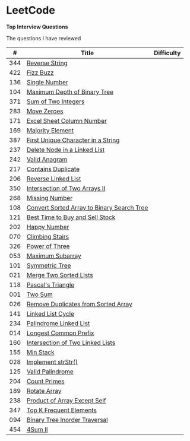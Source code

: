# LeetCode
**Top Interview Questions**

The questions I have reviewed

| # | Title |  Difficulty |
| --- | --- | --- |
| 344 | [Reverse String ](https://github.com/zhan2661/LeetCode/blob/master/Java/reverseString.java) |      |
| 422 | [Fizz Buzz](https://github.com/zhan2661/LeetCode/blob/master/Java/fizzBuzz.java) |     |
| 136 | [Single Number](https://github.com/zhan2661/LeetCode/blob/master/Java/singleNumber.java) |  |
| 104 | [Maximum Depth of Binary Tree](https://github.com/zhan2661/LeetCode/blob/master/Java/%20maxDepth.java) |  |
| 371 | [Sum of Two Integers](https://github.com/zhan2661/LeetCode/blob/master/Java/getSum.java)    |  |
| 283 | 	[Move Zeroes](https://github.com/zhan2661/LeetCode/blob/master/Java/moveZeroes.java)   |  |
| 171 | [Excel Sheet Column Number](https://github.com/zhan2661/LeetCode/blob/master/Java/titleToNumber.java)    | |
| 169 | [Majority Element](https://github.com/zhan2661/LeetCode/blob/master/Java/majorityElement.java)    | |
| 387 | [First Unique Character in a String](https://github.com/zhan2661/LeetCode/blob/master/Java/firstUniqChar.java)   |  |
| 237 | [Delete Node in a Linked List](https://github.com/zhan2661/LeetCode/blob/master/Java/deleteNode.java)  |  |
| 242 | [Valid Anagram](https://github.com/zhan2661/LeetCode/blob/master/Java/isAnagram.java)    |  |
| 217 | [Contains Duplicate](https://github.com/zhan2661/LeetCode/blob/master/Java/containsDuplicate.java)  |  |
| 206 | [Reverse Linked List](https://github.com/zhan2661/LeetCode/blob/master/Java/%20reverseList.java)  |  |
| 350 | [Intersection of Two Arrays II](https://github.com/zhan2661/LeetCode/blob/master/Java/intersect.java) |  |
| 268 | [Missing Number](https://github.com/zhan2661/LeetCode/blob/master/Java/missingNumber.java)  |  |
| 108 | [Convert Sorted Array to Binary Search Tree  ](https://github.com/zhan2661/LeetCode/blob/master/Java/sortedArrayToBST.java)     |  | 
| 121 | [Best Time to Buy and Sell Stock](https://github.com/zhan2661/LeetCode/blob/master/Java/maxProfit.java)     |  | 
| 202 | [Happy Number ](https://github.com/zhan2661/LeetCode/blob/master/Java/isHappy.java)     |  | 
| 070 | [Climbing Stairs ](https://github.com/zhan2661/LeetCode/blob/master/Java/climbStairs.java)     |  | 
| 326 | [Power of Three ](https://github.com/zhan2661/LeetCode/blob/master/Java/isPowerOfThree.java)     |  | 
| 053 | [Maximum Subarray ](https://github.com/zhan2661/LeetCode/blob/master/Java/maxSubArray.java)     |  | 
| 101 | [Symmetric Tree](https://github.com/zhan2661/LeetCode/blob/master/Java/isSymmetric.java)     |  | 
| 021 | [Merge Two Sorted Lists](https://github.com/zhan2661/LeetCode/blob/master/Java/%20mergeTwoLists.java)     |  | 
| 118 | [Pascal's Triangle](https://github.com/zhan2661/LeetCode/blob/master/Java/%20generate.java)   |  | 
| 001 | [Two Sum](https://github.com/zhan2661/LeetCode/blob/master/Java/twoSum.java)|  |
| 026 | [Remove Duplicates from Sorted Array](https://github.com/zhan2661/LeetCode/blob/master/Java/removeDuplicates.java)|  |
| 141 | [Linked List Cycle](https://github.com/zhan2661/LeetCode/blob/master/Java/hasCycle.java)|  |
| 234 | [Palindrome Linked List](https://github.com/zhan2661/LeetCode/blob/master/Java/isPalindromee.java)|  |
| 014 | [Longest Common Prefix](https://github.com/zhan2661/LeetCode/blob/master/Java/longestCommonPrefix.java)|  |
| 160 | [Intersection of Two Linked Lists](https://github.com/zhan2661/LeetCode/blob/master/Java/getIntersectionNode.java)|  |
| 155 | [Min Stack](https://github.com/zhan2661/LeetCode/blob/master/Java/%20MinStack.java)|  |
| 028 | [Implement strStr()](https://github.com/zhan2661/LeetCode/blob/master/Java/strStr.java)|  |
| 125 | [Valid Palindrome](https://github.com/zhan2661/LeetCode/blob/master/Java/isPalindrome.java)|  |
| 204 | [Count Primes]()|  |
| 189 | [Rotate Array]()|  |
| 238 | [Product of Array Except Self]()|  |
| 347 | [Top K Frequent Elements]()|  |
| 094 | [Binary Tree Inorder Traversal]()|  |
| 454 | [4Sum II]()|   |
